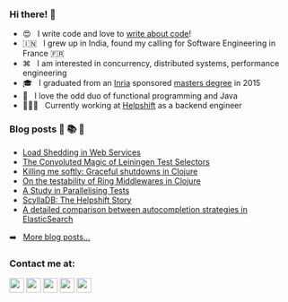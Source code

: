 ### Hi there! 👋

- 😍 &nbsp; I write code and love to [write about code](https://mourjo.me/blog)!
- 🇮🇳 &nbsp;  I grew up in India, found my calling for Software Engineering in France 🇫🇷
- ⌘ &nbsp;  I am interested in concurrency, distributed systems, performance engineering
- 🎓 &nbsp;  I graduated from an [Inria](https://www.inria.fr/en/centre-inria-sophia-antipolis-mediterranee) sponsored [masters degree](http://unice.fr/en) in 2015 
- 🤗 &nbsp;  I love the odd duo of functional programming and Java
- 👨🏻‍💻  &nbsp;  Currently working at [Helpshift](https://www.helpshift.com/) as a backend engineer 

### Blog posts 📗 📚 📖

<!-- BLOG-POST-LIST:START -->
- [Load Shedding in Web Services](https://medium.com/helpshift-engineering/load-shedding-in-web-services-9fa8cfa1ffe4?source=rss-c69a7b7ed0c5------2)
- [The Convoluted Magic of Leiningen Test Selectors](https://medium.com/helpshift-engineering/the-convoluted-magic-of-leiningen-test-selectors-2eb6c452dfcf?source=rss-c69a7b7ed0c5------2)
- [Killing me softly: Graceful shutdowns in Clojure](https://medium.com/helpshift-engineering/achieving-graceful-restarts-of-clojure-services-b3a3b9c1d60d?source=rss-c69a7b7ed0c5------2)
- [On the testability of Ring Middlewares in Clojure](https://medium.com/helpshift-engineering/on-the-testability-of-ring-middlewares-in-clojure-6795eae60f2a?source=rss-c69a7b7ed0c5------2)
- [A Study in Parallelising Tests](https://medium.com/helpshift-engineering/a-study-in-parallelising-tests-b5253817beae?source=rss-c69a7b7ed0c5------2)
- [ScyllaDB: The Helpshift Story](https://medium.com/helpshift-engineering/scylladb-the-helpshift-story-3d332bf80ce2?source=rss-c69a7b7ed0c5------2)
- [A detailed comparison between autocompletion strategies in ElasticSearch](https://medium.com/helpshift-engineering/a-detailed-comparison-between-autocompletion-strategies-in-elasticsearch-66cb9e9c62c4?source=rss-c69a7b7ed0c5------2)
<!-- BLOG-POST-LIST:END -->

➡️ &nbsp; [More blog posts...](http://mourjo.me/blog)

### Contact me at:

[<img width="26px" src="https://img.icons8.com/wired/64/000000/medium-new.png"/>](https://medium.com/@mourjo_sen) [<img width="26px" src="https://img.icons8.com/fluent/48/000000/github.png"/>](https://github.com/mourjo) [<img width="26px" src="https://img.icons8.com/fluent/48/000000/twitter.png"/>](https://twitter.com/mourjo_sen) [<img width="26px" src="https://img.icons8.com/color/48/000000/linkedin.png"/>](http://in.linkedin.com/in/mourjosen) [<img width="26px" src="https://img.icons8.com/ios-filled/50/000000/mobile-email.png"/>](mailto:hello@mourjo.me)

